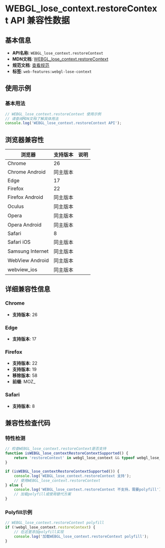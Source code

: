 # WEBGL_lose_context.restoreContext API 兼容性数据

## 基本信息

- **API名称**: `WEBGL_lose_context.restoreContext`
- **MDN文档**: [WEBGL_lose_context.restoreContext](https://developer.mozilla.org/docs/Web/API/WEBGL_lose_context/restoreContext)
- **规范文档**: [查看规范](https://registry.khronos.org/webgl/extensions/WEBGL_lose_context/)
- **标签**: `web-features:webgl-lose-context`

## 使用示例

### 基本用法

```javascript
// WEBGL_lose_context.restoreContext 使用示例
// 请查阅MDN文档了解具体用法
console.log('WEBGL_lose_context.restoreContext API');
```

## 浏览器兼容性

| 浏览器 | 支持版本 | 说明 |
|--------|----------|------|
| Chrome | 26 |  |
| Chrome Android | 同主版本 |  |
| Edge | 17 |  |
| Firefox | 22 |  |
| Firefox Android | 同主版本 |  |
| Oculus | 同主版本 |  |
| Opera | 同主版本 |  |
| Opera Android | 同主版本 |  |
| Safari | 8 |  |
| Safari iOS | 同主版本 |  |
| Samsung Internet | 同主版本 |  |
| WebView Android | 同主版本 |  |
| webview_ios | 同主版本 |  |

## 详细兼容性信息

### Chrome

- **支持版本**: 26

### Edge

- **支持版本**: 17

### Firefox

- **支持版本**: 22
- **支持版本**: 19
- **移除版本**: 58
- **前缀**: MOZ_

### Safari

- **支持版本**: 8

## 兼容性检查代码

### 特性检测

```javascript
// 检查WEBGL_lose_context.restoreContext是否支持
function isWEBGL_lose_contextRestoreContextSupported() {
    return 'restoreContext' in webgl_lose_context && typeof webgl_lose_context.restoreContext === 'function';
}

if (isWEBGL_lose_contextRestoreContextSupported()) {
    console.log('WEBGL_lose_context.restoreContext 支持');
    // 使用WEBGL_lose_context.restoreContext
} else {
    console.log('WEBGL_lose_context.restoreContext 不支持，需要polyfill');
    // 加载polyfill或使用替代方案
}
```

### Polyfill示例

```javascript
// WEBGL_lose_context.restoreContext polyfill
if (!webgl_lose_context.restoreContext) {
    // 在这里添加polyfill实现
    console.log('加载WEBGL_lose_context.restoreContext polyfill');
}
```

